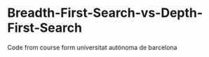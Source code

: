 # Breadth-First-Search-vs-Depth-First-Search
Code from course form universitat autònoma de barcelona
